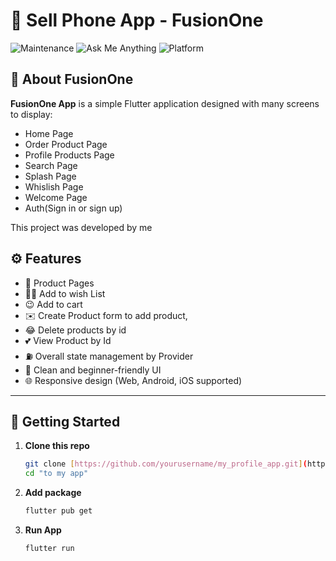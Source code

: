 # 🎯 Sell Phone App - FusionOne

![Maintenance](https://img.shields.io/badge/Maintenance-yes-brightgreen) 
![Ask Me Anything](https://img.shields.io/badge/Ask%20me-anything-1abc9c.svg)
![Platform](https://img.shields.io/badge/Platform-Android%20%7C%20iOS%20%7C%20Web-blue)


## 📌 About FusionOne

**FusionOne App** is a simple Flutter application designed with many screens to display:

- Home Page
- Order Product Page
- Profile Products Page
- Search Page
- Splash Page
- Whislish Page
- Welcome Page
- Auth(Sign in or sign up)

This project was developed by me

## ⚙️ Features

- 🧑 Product Pages
- 🤷‍♂️ Add to wish List
- 😉 Add to cart
- ✉️ Create Product form to add product, 
- 😂 Delete products by id
- 💕 View Product by Id
- ⛽ Overall state management by Provider
- 🎨 Clean and beginner-friendly UI
- 🌐 Responsive design (Web, Android, iOS supported)
---

## 🚀 Getting Started

1. **Clone this repo**
   ```bash
   git clone [https://github.com/yourusername/my_profile_app.git](https://github.com/bladeonfire2402/Fusion-one-sell-phone-app.git)
   cd "to my app"
2. **Add package**
   ```bash
   flutter pub get
3. **Run App**
   ```bash
   flutter run
   
   
